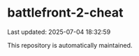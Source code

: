 # battlefront-2-cheat

Last updated: 2025-07-04 18:32:59

This repository is automatically maintained.
